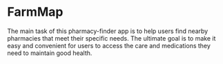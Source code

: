 # FarmMap
The main task of this pharmacy-finder app is to help users find nearby pharmacies that meet their specific needs. The ultimate goal is to make it easy and convenient for users to access the care and medications they need to maintain good health.
